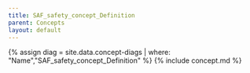 ```yaml
---
title: SAF_safety_concept_Definition
parent: Concepts
layout: default
---
```

{% assign diag = site.data.concept-diags | where: "Name","SAF_safety_concept_Definition" %}
{% include concept.md %}